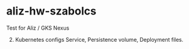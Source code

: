 # aliz-hw-szabolcs
Test for Aliz / GKS Nexus

2. Kubernetes configs
Service, Persistence volume, Deployment files.
